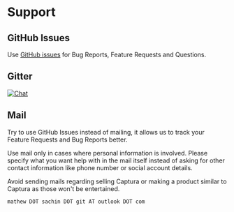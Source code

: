 # Support

## GitHub Issues

Use [GitHub issues](https://github.com/ArjixWasTaken/Captura/issues) for Bug Reports, Feature Requests and Questions.

## Gitter

[![Chat](https://img.shields.io/badge/chat-on_gitter-yellow.svg?style=flat-square)](https://gitter.im/ArjixWasTaken/Captura)

## Mail

Try to use GitHub Issues instead of mailing, it allows us to track your Feature Requests and Bug Reports better.

Use mail only in cases where personal information is involved.
Please specify what you want help with in the mail itself instead of asking for other contact information like phone number or social account details.

Avoid sending mails regarding selling Captura or making a product similar to Captura as those won't be entertained.

`mathew DOT sachin DOT git AT outlook DOT com`
